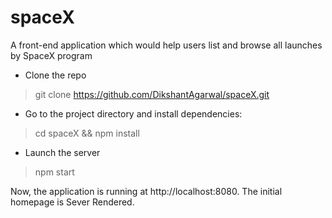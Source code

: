 # spaceX
A front-end application which would help users list and browse all launches by SpaceX program
- Clone the repo
> git clone https://github.com/DikshantAgarwal/spaceX.git
- Go to the project directory and install dependencies:
> cd spaceX && npm install
  
- Launch the server
> npm start

Now, the application is running at http://localhost:8080. The initial homepage is Sever Rendered.

